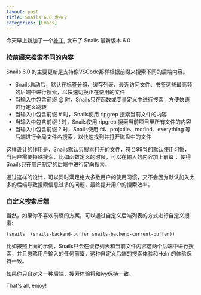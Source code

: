 ```yaml
---
layout: post
title: Snails 6.0 发布了
categories: [Emacs]
---
```


今天早上新加了一个[补丁](https://github.com/manateelazycat/snails/commit/4b9d14311d0920ea6bf4d3a770e2a1257038561f), 发布了 Snails 最新版本 6.0

### 按前缀来搜索不同的内容
Snails 6.0 的主要更新是支持像VSCode那样根据前缀来搜索不同的后端内容。

* Snails启动后，默认在标签分组、缓存列表、最近访问文件、书签这些最高频的后端中进行搜索，以快速切换正在使用的文件
* 当输入中包含前缀 @ 时，Snails只在函数或变量定义中进行搜索，方便快速进行定义跳转
* 当输入中包含前缀 # 时，Snails使用 ripgrep 搜索当前文件的内容
* 当输入中包含前缀 ! 时，Snails使用 ripgrep 搜索当前项目里所有文件的内容
* 当输入中包含前缀 ? 时，Snails使用 fd、projctile、mdfind、everything 等后端进行全局文件名搜索，以快速找到并打开磁盘中的文件

这样设计的作用是，Snails默认只搜索打开的文件，符合99%的默认使用习惯，当用户需要特殊搜索，比如函数定义的时候，可以在输入的内容加上前缀 ，使得Snails只在用户制定的后端中进行定向搜索。

通过这样的设计，可以同时满足绝大多数用户的使用习惯，又不会因为默认加入太多的后端导致搜索信息过多的问题，最终提升用户的搜索效率。

### 自定义搜索后端
当然，如果你不喜欢前缀的方案，可以通过自定义后端列表的方式进行自定义搜索:
```elisp
(snails '(snails-backend-buffer snails-backend-current-buffer))
```
比如按照上面的示例，Snails只会在缓存列表和当前文件内容这两个后端中进行搜索，并且忽略用户输入的任何前缀，这种自定义后端的搜索体验和Helm的体验保持一致。

如果你只自定义一种后端，搜索体验将和Ivy保持一致。

That's all, enjoy!
